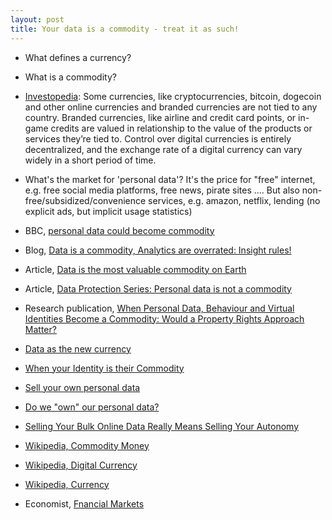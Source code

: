 ```yaml
---
layout: post
title: Your data is a commodity - treat it as such!
---
```


* What defines a currency?
* What is a commodity?
* [Investopedia](http://www.investopedia.com/terms/c/currency.asp#axzz2CqfsX9BD): Some currencies, like cryptocurrencies​, bitcoin​, dogecoin​ and other online currencies and branded currencies are not tied to any country. Branded currencies, like airline and credit card points, or in-game credits are valued in relationship to the value of the products or services they’re tied to. Control over digital currencies is entirely decentralized, and the exchange rate of a digital currency can vary widely in a short period of time. 
* What's the market for 'personal data'? It's the price for "free" internet, e.g. free social media platforms, free news, pirate sites .... But also non-free/subsidized/convenience services, e.g. amazon, netflix, lending (no explicit ads, but implicit usage statistics)

* BBC, [personal data could become commodity](http://www.bbc.com/news/technology-11571513)

* Blog, [Data is a commodity, Analytics are overrated: Insight rules!](http://www.mikeanthony.me/insights/data-commodity-analytics-rated-insights-rule/#.V0P4G5MrJmM)

* Article, [Data is the most valuable commodity on Earth](http://subprint.com/blog/data-is-the-most-valuable-commodity-on-earth)

* Article, [Data Protection Series: Personal data is not a commodity](http://blogs.ironmountain.com/2016/service-lines/data-backup-and-recovery/data-protection-series-personal-data-is-not-a-commodity/)

* Research publication, [When Personal Data, Behaviour and Virtual Identities Become a Commodity: Would a Property Rights Approach Matter?](http://www2.law.ed.ac.uk/ahrc/script-ed/vol3-4/prins.pdf)

* [Data as the new currency](http://dupress.com/articles/data-as-the-new-currency/)

* [When your Identity is their Commodity](http://www.washingtonpost.com/wp-dyn/articles/A9101-2005Mar5.html)

* [Sell your own personal data](https://next.ft.com/content/8e51ecd4-7327-11e5-bdb1-e6e4767162cc)

* [Do we "own" our personal data?](https://www.scu.edu/ethics/internet-ethics-blog/do-we-own-our-personal-data/)

* [Selling Your Bulk Online Data Really Means Selling Your Autonomy](https://newrepublic.com/article/117703/selling-personal-data-big-techs-war-meaning-life)

* [Wikipedia, Commodity Money](https://en.wikipedia.org/wiki/Commodity_money)

* [Wikipedia, Digital Currency](https://en.wikipedia.org/wiki/Digital_currency)

* [Wikipedia, Currency](https://en.wikipedia.org/wiki/Currency)

* Economist, [Fnancial Markets](https://drive.google.com/file/d/0B_Qxj5U7eaJTZTJkODYzN2ItZjE3Yy00Y2M0LTk2ZmUtZGU0NzA3NGI4Y2Y5/view?ddrp=1&hl=en&pli=1#)